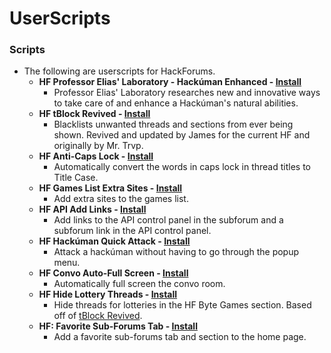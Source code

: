 # UserScripts
 
### Scripts
* The following are userscripts for HackForums.
  * **HF Professor Elias' Laboratory - Hackúman Enhanced - [Install](https://github.com/moodiest/Userscripts/raw/master/HF%20Professor%20Elias'%20Laboratory%20-%20Hack%C3%BAman%20Enhanced.user.js)**
    * Professor Elias' Laboratory researches new and innovative ways to take care of and enhance a Hackúman's natural abilities.
  * **HF tBlock Revived - [Install](https://github.com/moodiest/Userscripts/raw/master/HF%20tBlock%20Revived.user.js)**
    * Blacklists unwanted threads and sections from ever being shown. Revived and updated by James for the current HF and originally by Mr. Trvp.
  * **HF Anti-Caps Lock - [Install](https://github.com/moodiest/Userscripts/raw/master/HF%20Anti-Caps%20Lock.user.js)**
    * Automatically convert the words in caps lock in thread titles to Title Case.
  * **HF Games List Extra Sites - [Install](https://github.com/moodiest/Userscripts/raw/master/HF%20Games%20List%20Extra%20Sites.user.js)**
    * Add extra sites to the games list.
  * **HF API Add Links - [Install](https://github.com/moodiest/Userscripts/raw/master/HF%20API%20Add%20Links.user.js)**
    * Add links to the API control panel in the subforum and a subforum link in the API control panel.
  * **HF Hackúman Quick Attack - [Install](https://github.com/moodiest/Userscripts/raw/master/HF%20Hack%C3%BAman%20Quick%20Attack.user.js)**
    * Attack a hackúman without having to go through the popup menu.
  * **HF Convo Auto-Full Screen - [Install](https://github.com/moodiest/Userscripts/raw/master/HF%20Convo%20Auto-Full%20Screen.user.js)**
    * Automatically full screen the convo room.
  * **HF Hide Lottery Threads - [Install](https://github.com/moodiest/Userscripts/raw/master/HF%20Hide%20Lottery%20Threads.user.js)**
    * Hide threads for lotteries in the HF Byte Games section. Based off of [tBlock Revived](https://github.com/moodiest/Userscripts/raw/master/HF%20tBlock%20Revived.user.js).
  * **HF: Favorite Sub-Forums Tab - [Install](https://github.com/moodiest/Userscripts/raw/master/HF%20Favorite%20Sub-Forums%20Tab.user.js)**
    * Add a favorite sub-forums tab and section to the home page.
	